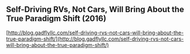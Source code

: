 ## Self-Driving RVs, Not Cars, Will Bring About the True Paradigm Shift (2016)
  
  [http://blog.gadflyllc.com/self-driving-rvs-not-cars-will-bring-about-the-true-paradigm-shift/](http://blog.gadflyllc.com/self-driving-rvs-not-cars-will-bring-about-the-true-paradigm-shift/)